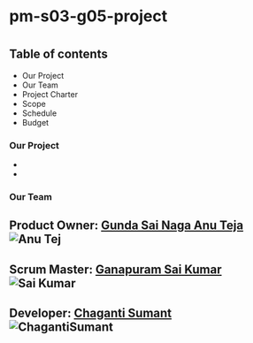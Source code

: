 
# pm-s03-g05-project
#
## Table of contents
* Our Project
* Our Team
* Project Charter
* Scope
* Schedule
* Budget

### Our Project
*
*
### Our Team
Product Owner:
 [Gunda Sai Naga Anu Teja](https://github.com/GUNDAANUTEJ)
 ![Anu Tej](https://user-images.githubusercontent.com/77635770/119561184-7c07c880-bd6a-11eb-872e-35c534fe8d19.jpg)
 ---
   Scrum Master:
 [Ganapuram Sai Kumar](https://github.com/SaiKumar249)
![Sai Kumar](https://user-images.githubusercontent.com/77635770/119561844-4adbc800-bd6b-11eb-96dc-68d8467c800c.png)
 ---
  Developer: 
 [Chaganti Sumant](https://github.com/sumant52)  <br>
 ![ChagantiSumant](https://user-images.githubusercontent.com/77635770/119560258-53330380-bd69-11eb-8708-3d81536a7027.jpg)
---


